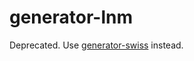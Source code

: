 # generator-lnm

Deprecated. Use [generator-swiss](https://github.com/rodrigobdz/generator-swiss) instead.

